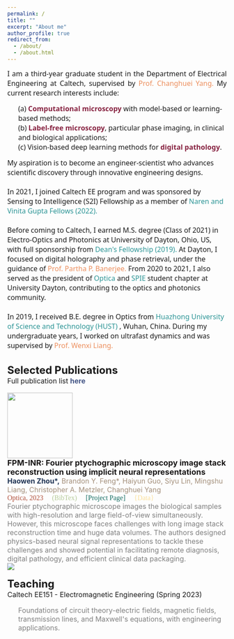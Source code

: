 ```yaml
---
permalink: /
title: ""
excerpt: "About me"
author_profile: true
redirect_from: 
  - /about/
  - /about.html
---
```

<html>
  <head>
    <link href='https://fonts.googleapis.com/css?family=Noto Sans' rel='stylesheet'>
    <style>
      div.pub {
        line-height: 120%;
      }

      .publication {
        display: grid; /* Use grid display for layout */
        grid-template-columns: 150px 1fr; /* Two columns: 150px for image, 1fr for text */
        align-items: flex-start; /* Align items to the top */
        gap: 10px; /* Add some gap between image and text */
        margin-bottom: 5px;
      }

      .publication-image {
        margin-right: 10px;
        width: 150px; /* Set a fixed width for the image container */
        height: 150px; /* Set a fixed height for the image container */
        overflow: hidden; /* Hide any overflowing content within the container */
      }

      .publication-image img {
        width: 100%; /* Ensure the image fills the container horizontally */
        height: 100%; /* Ensure the image fills the container vertically */
        object-fit: cover; /* Maintain aspect ratio and crop if necessary */
      }

      .publication-details {
        display: inline-block;
        vertical-align: top;
        flex-grow: 1; /* Expand to fill available space */
      }
  </style>
  </head>
<body>

<p align="justify">
  <font size="3" style="font-family: Noto Sans;">
    I am a third-year graduate student in the Department of Electrical Engineering at Caltech, supervised by 
    <a href="https://biophot.caltech.edu/" style="text-decoration: none;">
      <span style="color: #EC8F5E;"> Prof. Changhuei Yang.</span>
    </a>
    My current research interests include: 
    <br>
    <p style="margin-left: 25px;">
      (a) <span style="color: #872341;"><strong>Computational microscopy</strong></span> with model-based or learning-based methods; 
      <br>
      (b) <span style="color: #872341;"><strong>Label-free microscopy</strong></span>, particular phase imaging, in clinical and biological applications;
      <br>
      (c) Vision-based deep learning methods for <span style="color: #872341;"><strong>digital pathology</strong></span>.
    </p> 
    My aspiration is to become an engineer-scientist who advances scientific discovery through innovative engineering designs.
    <br>
    <br>
    In 2021, I joined Caltech EE program and was sponsored by Sensing to Intelligence (S2I) Fellowship as a member of 
    <a href="https://s2i.caltech.edu/people/fellows" style="text-decoration: none;">
      <span style="color: #2D9596;">Naren and Vinita Gupta Fellows (2022).</span>
    </a>
    <br>
    <br>
    Before coming to Caltech, I earned M.S. degree (Class of 2021) in Electro-Optics and Photonics at University of Dayton, Ohio, US, with full sponsorship from 
    <a href="https://udayton.edu/engineering/departments/electrooptics_grad/_resources/newsletters/2020-spring-newsletter.pdf" style="text-decoration: none;">
      <span style="color: #2D9596;">Dean's Fellowship (2019).</span>
    </a>
    At Dayton, I focused on digital holography and phase retrieval, under the guidance of 
    <a href="https://udayton.edu/directory/engineering/electrical_and_computer/banerjee_partha.php" style="text-decoration: none;">
      <span style="color: #EC8F5E;">Prof. Partha P. Banerjee.</span>
    </a> 
    From 2020 to 2021, I also served as the president of 
    <a href="https://www.optica.org/about/" style="text-decoration: none;">
      <span style="color: #2D9596;">Optica</span>
    </a> 
    and 
    <a href="http://spie.org" style="text-decoration: none;">
      <span style="color: #2D9596;">SPIE</span>
    </a> 
    student chapter at University Dayton, contributing to the optics and photonics community.
    <br>
    <br>
    In 2019, I received B.E. degree in Optics from 
    <a href="https://english.hust.edu.cn/" style="text-decoration: none;">
      <span style="color: #2D9596;">Huazhong University of Science and Technology (HUST)</span>
    </a> 
    , Wuhan, China. During my undergraduate years, I worked on ultrafast dynamics and was supervised by 
    <a href="http://lud.wnlo.hust.edu.cn/index_en.htm" style="text-decoration: none;">
      <span style="color: #EC8F5E;">Prof. Wenxi Liang.</span>
    </a> 
  </font>
</p>

<br>
<font size="5">
  <strong>
    Selected Publications
  </strong>
</font>
<br>
<font size="3">
  Full publication list 
  <a href="https://hwzhou2020.github.io/publications/" style="text-decoration: none;">
    <strong>
      <span style="color: #435585;">here</span>
    </strong>
  </a>
</font>
<br>
<br>

<!-- pub 11 -->
<div class="publication">
  <div class="publication-image">
    <img src="https://raw.githubusercontent.com/hwzhou2020/hwzhou2020.github.io/master/_publications/FPM-INR.png" width="150" height="150">
  </div>
  <div class="publication-details">
    <font size="4">
      <span style="color: #191717;">
        <strong>
          FPM-INR: Fourier ptychographic microscopy image stack reconstruction using implicit neural representations
        </strong>
      </span>
    </font>
    <br>
    <font size="3">
      <span style="color: #A4907C;">
        <span style="color: #213555;"><strong>Haowen Zhou*,</strong></span> Brandon Y. Feng*, Haiyun Guo, Siyu Lin, Mingshu Liang, Christopher A. Metzler, Changhuei Yang
      </span>
    </font>
    <br>
    <font size="3" style="font-family: 'Font', Calibri;">
      <a href=" " style="text-decoration: none;">
        <span style="color: #B2533E;">Optica, 2023</span>
      </a>
      <a href="https://github.com/hwzhou2020/hwzhou2020.github.io/blob/master/_publications/FPM-INR.txt" style="text-decoration: none;">
        &nbsp; &nbsp;  <span style="color: #B5CB99;">(BibTex)</span>
      </a>
      <a href="https://hwzhou2020.github.io/FPM-INR-Web/" style="text-decoration: none;">
        &nbsp; &nbsp;  <span style="color: #186F65;">[Project Page]</span>
      </a>
      <a href="https://doi.org/10.22002/7aer7-qhf77" style="text-decoration: none;">
        &nbsp; &nbsp;  <span style="color: #FCE09B;">{Data}</span>
      </a>
    </font>
    <br>
    <font size="3">
      <span style="color: gray;">
        Fourier ptychographic microscope images the biological samples with high-resolution and large field-of-view simultaneously. However, this microscope faces challenges with long image stack reconstruction time and huge data volumes. The authors designed physics-based neural signal representations to tackle these challenges and showed potential in facilitating remote diagnosis, digital pathology, and efficient clinical data packaging.
      </span>
    </font>
  </div>
</div>
<img src="https://raw.githubusercontent.com/hwzhou2020/hwzhou2020.github.io/master/images/FPM-INR-Cover.jpg">

<br>
<br>
<font size="5">
  <strong>
    Teaching
  </strong>
</font>
<br>
<font size="3">
  Caltech EE151 - Electromagnetic Engineering (Spring 2023)
  <br>
</font>
<font size="3">
  <p style="margin-left: 25px;">
    <span style="color: gray;">
      Foundations of circuit theory-electric fields, magnetic fields, transmission lines, and Maxwell's equations, with engineering applications.
    </span>
  </p>
</font>
